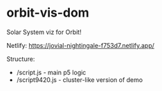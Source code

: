 # orbit-vis-dom
Solar System viz for Orbit!

Netlify: https://jovial-nightingale-f753d7.netlify.app/

Structure:

* /script.js - main p5 logic
* /script9420.js - cluster-like version of demo
